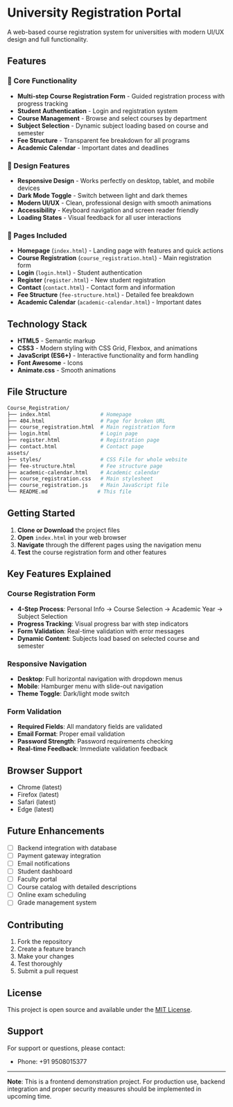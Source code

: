 # University Registration Portal

A web-based course registration system for universities with modern UI/UX design and full functionality.

## Features

### 🎯 Core Functionality

- **Multi-step Course Registration Form** - Guided registration process with progress tracking
- **Student Authentication** - Login and registration system
- **Course Management** - Browse and select courses by department
- **Subject Selection** - Dynamic subject loading based on course and semester
- **Fee Structure** - Transparent fee breakdown for all programs
- **Academic Calendar** - Important dates and deadlines

### 🎨 Design Features

- **Responsive Design** - Works perfectly on desktop, tablet, and mobile devices
- **Dark Mode Toggle** - Switch between light and dark themes
- **Modern UI/UX** - Clean, professional design with smooth animations
- **Accessibility** - Keyboard navigation and screen reader friendly
- **Loading States** - Visual feedback for all user interactions

### 📱 Pages Included

- **Homepage** (`index.html`) - Landing page with features and quick actions
- **Course Registration** (`course_registration.html`) - Main registration form
- **Login** (`login.html`) - Student authentication
- **Register** (`register.html`) - New student registration
- **Contact** (`contact.html`) - Contact form and information
- **Fee Structure** (`fee-structure.html`) - Detailed fee breakdown
- **Academic Calendar** (`academic-calendar.html`) - Important dates

## Technology Stack

- **HTML5** - Semantic markup
- **CSS3** - Modern styling with CSS Grid, Flexbox, and animations
- **JavaScript (ES6+)** - Interactive functionality and form handling
- **Font Awesome** - Icons
- **Animate.css** - Smooth animations

## File Structure

```bash
Course_Registration/
├── index.html                # Homepage
├── 404.html                  # Page for broken URL
├── course_registration.html  # Main registration form
├── login.html                # Login page
├── register.html             # Registration page
├── contact.html              # Contact page
assets/
├── styles/                   # CSS File for whole website
├── fee-structure.html        # Fee structure page
├── academic-calendar.html    # Academic calendar
├── course_registration.css   # Main stylesheet
├── course_registration.js    # Main JavaScript file
└── README.md                # This file
```

## Getting Started

1. **Clone or Download** the project files
2. **Open** `index.html` in your web browser
3. **Navigate** through the different pages using the navigation menu
4. **Test** the course registration form and other features

## Key Features Explained

### Course Registration Form

- **4-Step Process**: Personal Info → Course Selection → Academic Year → Subject Selection
- **Progress Tracking**: Visual progress bar with step indicators
- **Form Validation**: Real-time validation with error messages
- **Dynamic Content**: Subjects load based on selected course and semester

### Responsive Navigation

- **Desktop**: Full horizontal navigation with dropdown menus
- **Mobile**: Hamburger menu with slide-out navigation
- **Theme Toggle**: Dark/light mode switch

### Form Validation

- **Required Fields**: All mandatory fields are validated
- **Email Format**: Proper email validation
- **Password Strength**: Password requirements checking
- **Real-time Feedback**: Immediate validation feedback

## Browser Support

- Chrome (latest)
- Firefox (latest)
- Safari (latest)
- Edge (latest)

## Future Enhancements

- [ ] Backend integration with database
- [ ] Payment gateway integration
- [ ] Email notifications
- [ ] Student dashboard
- [ ] Faculty portal
- [ ] Course catalog with detailed descriptions
- [ ] Online exam scheduling
- [ ] Grade management system

## Contributing

1. Fork the repository
2. Create a feature branch
3. Make your changes
4. Test thoroughly
5. Submit a pull request

## License

This project is open source and available under the [MIT License](LICENSE).

## Support

For support or questions, please contact:

- Phone: +91 9508015377

---

**Note**: This is a frontend demonstration project. For production use, backend integration and proper security measures should be implemented in upcoming time.
